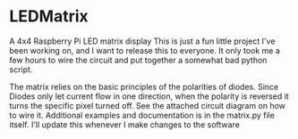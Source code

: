 # LEDMatrix
A 4x4 Raspberry Pi LED matrix display
This is just a fun little project I've been working on, and I want to release this to everyone.
It only took me a few hours to wire the circuit and put together a somewhat bad python script.

The matrix relies on the basic principles of the polarities of diodes.
Since Diodes only let current flow in one direction, when the polarity is reversed it turns the specific pixel turned off.
See the attached circuit diagram on how to wire it.
Additional examples and documentation is in the matrix.py file itself.
I'll update this whenever I make changes to the software
